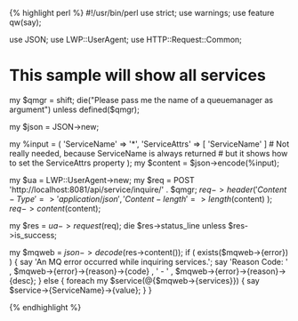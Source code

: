 {% highlight perl %}
#!/usr/bin/perl
use strict;
use warnings;
use feature qw(say);

use JSON;
use LWP::UserAgent;
use HTTP::Request::Common;

# This sample will show all services

my $qmgr = shift;
die("Please pass me the name of a queuemanager as argument") unless defined($qmgr);

my $json = JSON->new;

my %input = ( 
	'ServiceName' => '*',
	'ServiceAttrs' => [ 'ServiceName' ] 
		# Not really needed, because ServiceName is always returned
		# but it shows how to set the ServiceAttrs property
);
my $content = $json->encode(\%input);

my $ua = LWP::UserAgent->new;
my $req = POST 'http://localhost:8081/api/service/inquire/' . $qmgr;
$req->header(
	'Content-Type' => 'application/json',
	'Content-length' => length($content)
);
$req->content($content);

my $res = $ua->request($req);
die $res->status_line unless $res->is_success;

my $mqweb = $json->decode($res->content());
if ( exists($mqweb->{error}) ) {
	say 'An MQ error occurred while inquiring services.';
	say 'Reason Code: '
		, $mqweb->{error}->{reason}->{code}
		, ' - '
		, $mqweb->{error}->{reason}->{desc};
}
else {
	foreach my $service(@{$mqweb->{services}}) {
		say $service->{ServiceName}->{value};
	}
}

{% endhighlight %}
